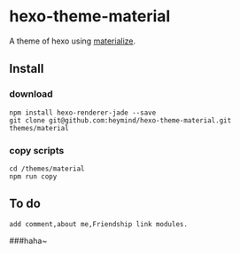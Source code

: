 # hexo-theme-material
A theme of hexo using [materialize](https://github.com/Dogfalo/materialize).

## Install
### download
```
npm install hexo-renderer-jade --save
git clone git@github.com:heymind/hexo-theme-material.git themes/material
```
### copy scripts
```
cd /themes/material
npm run copy
```

## To do
    add comment,about me,Friendship link modules.
###haha~
